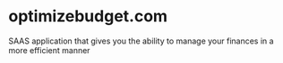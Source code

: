 # optimizebudget.com
SAAS application that gives you the ability to manage your finances in a more efficient manner
